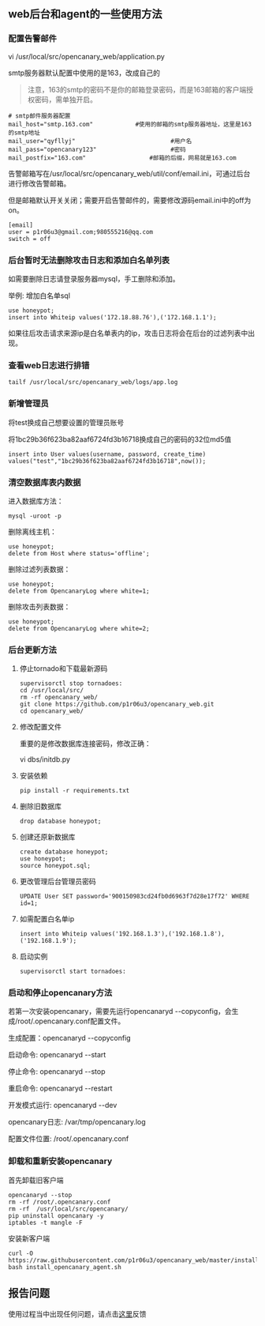 ## web后台和agent的一些使用方法

### 配置告警邮件

vi /usr/local/src/opencanary_web/application.py

smtp服务器默认配置中使用的是163，改成自己的

> 注意，163的smtp的密码不是你的邮箱登录密码，而是163邮箱的客户端授权密码，需单独开启。

```
# smtp邮件服务器配置
mail_host="smtp.163.com"            #使用的邮箱的smtp服务器地址，这里是163的smtp地址
mail_user="qyfllyj"                           #用户名
mail_pass="opencanary123"                     #密码
mail_postfix="163.com"                  #邮箱的后缀，网易就是163.com
```

告警邮箱写在/usr/local/src/opencanary_web/util/conf/email.ini，可通过后台进行修改告警邮箱。

但是邮箱默认开关关闭；需要开启告警邮件的，需要修改源码email.ini中的off为on。

```
[email]
user = p1r06u3@gmail.com;980555216@qq.com
switch = off
```

### 后台暂时无法删除攻击日志和添加白名单列表

如需要删除日志请登录服务器mysql，手工删除和添加。

举例:
增加白名单sql
```
use honeypot;
insert into Whiteip values('172.18.88.76'),('172.168.1.1');
```

如果往后攻击请求来源ip是白名单表内的ip，攻击日志将会在后台的过滤列表中出现。

### 查看web日志进行排错

```
tailf /usr/local/src/opencanary_web/logs/app.log
```

### 新增管理员
将test换成自己想要设置的管理员账号

将1bc29b36f623ba82aaf6724fd3b16718换成自己的密码的32位md5值
```
insert into User values(username, password, create_time) values("test","1bc29b36f623ba82aaf6724fd3b16718",now());
```

### 清空数据库表内数据

进入数据库方法：
```
mysql -uroot -p
```

删除离线主机：
```
use honeypot;
delete from Host where status='offline';
```

删除过滤列表数据：
```
use honeypot;
delete from OpencanaryLog where white=1;
```

删除攻击列表数据：
```
use honeypot;
delete from OpencanaryLog where white=2;
```

### 后台更新方法

1. 停止tornado和下载最新源码
    ```
    supervisorctl stop tornadoes:
    cd /usr/local/src/
    rm -rf opencanary_web/
    git clone https://github.com/p1r06u3/opencanary_web.git
    cd opencanary_web/
    ```
2. 修改配置文件
    
    重要的是修改数据库连接密码，修改正确：

    vi dbs/initdb.py

3. 安装依赖
    ```
    pip install -r requirements.txt
    ```
    
4. 删除旧数据库
    ```
    drop database honeypot;
    ```

5. 创建还原新数据库
    ```
    create database honeypot;
    use honeypot;
    source honeypot.sql;
    ```

6. 更改管理后台管理员密码
    ```
    UPDATE User SET password='900150983cd24fb0d6963f7d28e17f72' WHERE id=1;
    ```

7. 如需配置白名单ip
    ```
    insert into Whiteip values('192.168.1.3'),('192.168.1.8'),('192.168.1.9');
    ```
    
8. 启动实例
    ```
    supervisorctl start tornadoes:
    ```

### 启动和停止opencanary方法


若第一次安装opencanary，需要先运行opencanaryd --copyconfig，会生成/root/.opencanary.conf配置文件。

生成配置：opencanaryd --copyconfig

启动命令: opencanaryd --start

停止命令: opencanaryd --stop

重启命令: opencanaryd --restart

开发模式运行: opencanaryd --dev

opencanary日志: /var/tmp/opencanary.log

配置文件位置: /root/.opencanary.conf

### 卸载和重新安装opencanary

首先卸载旧客户端
```
opencanaryd --stop
rm -rf /root/.opencanary.conf
rm -rf  /usr/local/src/opencanary/
pip uninstall opencanary -y
iptables -t mangle -F
```

安装新客户端
```
curl -O https://raw.githubusercontent.com/p1r06u3/opencanary_web/master/install/install_opencanary_agent.sh
bash install_opencanary_agent.sh
```

## 报告问题

使用过程当中出现任何问题，请点击[这里](https://github.com/p1r06u3/opencanary_web/issues/new)反馈